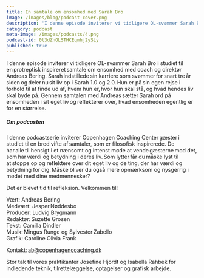 ```yaml
---
title: En samtale om ensomhed med Sarah Bro
image: /images/blog/podcast-cover.png
description: 'I denne episode inviterer vi tidligere OL-svømmer Sarah Bro i studiet til en protreptisk inspireret samtale om ensomhed med coach og direktør Andreas Bering.'
category: podcast
meta-image: /images/podcasts/4.png
podcast-id: 0l3dZnOLSTHCEqmhj2ySLy
published: true
---
```


I denne episode inviterer vi tidligere OL-svømmer Sarah Bro i studiet til en protreptisk inspireret samtale om ensomhed med coach og direktør Andreas Bering. Sarah indstillede sin karriere som svømmer for snart tre år siden og deler nu sit liv op i Sarah 1.0 og 2.0. Hun er på sin egen rejse i forhold til at finde ud af, hvem hun er, hvor hun skal stå, og hvad hendes liv skal byde på. Gennem samtalen med Andreas sætter Sarah ord på ensomheden i sit eget liv og reflekterer over, hvad ensomheden egentlig er for en størrelse.

##### Om podcasten

I denne podcastserie inviterer Copenhagen Coaching Center gæster i studiet til en bred vifte af samtaler, som er filosofisk inspirerede. De har alle til hensigt i et nænsomt og intenst møde at vende gæsterne mod det, som har værdi og betydning i deres liv. Som lytter får du måske lyst til at stoppe op og reflektere over dit eget liv og de ting, der har værdi og betydning for dig. Måske bliver du også mere opmærksom og nysgerrig i mødet med dine medmennesker?

Det er blevet tid til refleksion. Velkommen til!  

Vært: Andreas Bering<br>
Medvært: Jesper Nøddesbo<br>
Producer: Ludvig Brygmann<br>
Redaktør: Suzette Grosen<br>
Tekst: Camilla Dindler<br>
Musik: Mingus Runge og Sylvester Zabello<br>
Grafik: Caroline Olivia Frank

Kontakt: ab@copenhagencoaching.dk

Stor tak til vores praktikanter Josefine Hjordt og Isabella Rahbek for indledende teknik, tilrettelæggelse, optagelser og grafisk arbejde. 